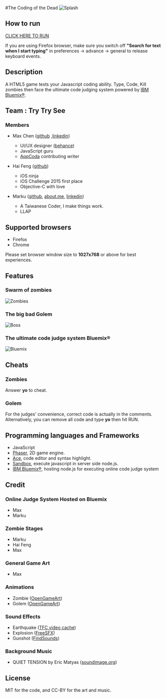 #The Coding of the Dead
![Splash](https://cloud.githubusercontent.com/assets/4080524/13202495/bbe2b4ba-d8d7-11e5-9df3-96a0a3e96740.jpg)

## How to run
 [CLICK HERE TO RUN](http://169.44.56.42/trytrysee/index.html)

 If you are using Firefox browser, make sure you switch off **"Search for text when I start typing"** in preferences -> advance -> general to release keyboard events.

## Description
A HTML5 game tests your Javascript coding ability.
Type, Code, Kill zombies then face the ultimate code judging system powered by [IBM Bluemix®](https://console.ng.bluemix.net/).

## Team : Try Try See
### Members
* Max Chen ([github](https://github.com/MaxChen) ,[linkedin](https://tw.linkedin.com/in/maxnesto))
  * UI/UX designer ([behance](https://www.behance.net/maxnesto))
  * JavaScript guru
  * [AppCoda](http://www.appcoda.com.tw/author/maxchen/) contributing writer

* Hai Feng ([github](https://github.com/haifengkao))
  * iOS ninja
  * iOS Challenge 2015 first place
  * Objective-C with love

* Marku ([github](https://github.com/mutekinootoko), [about.me](https://about.me/mutekinootoko), [linkedin](https://www.linkedin.com/in/marku-hao-yu-lee-9a725536))
  * A Taiwanese Coder, I make things work.
  * LLAP

## Supported browsers
* Firefox
* Chrome

Please set browser window size to **1027x768** or above for best experiences.

## Features
### Swarm of zombies
![Zombies](https://cloud.githubusercontent.com/assets/4080524/13202693/57961f04-d8de-11e5-988e-09a7234173a7.jpg)

### The big bad Golem
![Boss](https://cloud.githubusercontent.com/assets/4080524/13202673/c305d6c2-d8dd-11e5-8b7d-ced3a8885358.jpg)

### The ultimate code judge system  Bluemix®
![Bluemix](https://cloud.githubusercontent.com/assets/4080524/13203382/c4fd64ae-d8f1-11e5-93dd-5df9a420c56f.jpg)

## Cheats
### Zombies
Answer **yo** to cheat.

### Golem
For the judges' convenience, correct code is actually in the comments.
Alternatively, you can remove all code and type **yo** then hit RUN.

## Programming languages and Frameworks
* JavaScript
* [Phaser](http://phaser.io/), 2D game engine.
* [Ace](https://ace.c9.io/), code editor and syntax highlight.
* [Sandbox](https://github.com/gf3/sandbox), execute javascript in server side node.js.
* [IBM Bluemix®](https://console.ng.bluemix.net/), hosting node.js for executing online code judge system

## Credit

### Online Judge System Hosted on Bluemix
* Max
* Marku

### Zombie Stages
* Marku
* Hai Feng
* Max


### General Game Art
* Max

### Animations
* Zombie ([OpenGameArt](http://opengameart.org/content/zombie-animations))
* Golem ([OpenGameArt](http://opengameart.org/content/golem-animations))

### Sound Effects
* Earthquake ([TFC video cache](http://mrclan.com/fastdl/tfc/sound/earthquake.wav))
* Explosion ([FreeSFX](http://www.freesfx.co.uk/soundeffects/fire_explosions/?p=2))
* Gunshot ([FindSounds](http://www.findsounds.com/))

### Background Music
* QUIET TENSION by Eric Matyas ([soundimage.org](http://www.soundimage.org))

## License
MIT for the code, and CC-BY for the art and music.
